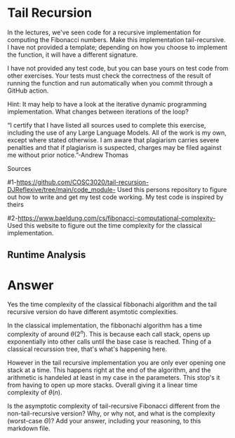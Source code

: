 # Tail Recursion

In the lectures, we've seen code for a recursive implementation for computing
the Fibonacci numbers. Make this implementation tail-recursive. I have not
provided a template; depending on how you choose to implement the function, it
will have a different signature.

I have not provided any test code, but you can base yours on test code from
other exercises. Your tests must check the correctness of the result of running
the function and run automatically when you commit through a GitHub action.

Hint: It may help to have a look at the iterative dynamic programming
implementation. What changes between iterations of the loop?

“I certify that I have listed all sources used to complete this exercise, including the use
of any Large Language Models. All of the work is my own, except where stated
otherwise. I am aware that plagiarism carries severe penalties and that if plagiarism is
suspected, charges may be filed against me without prior notice.”-Andrew Thomas

Sources

#1-https://github.com/COSC3020/tail-recursion-DJReflexive/tree/main/code_module- Used this persons repository to figure out how to write and get my test code working. My test code is inspired by theirs

#2-https://www.baeldung.com/cs/fibonacci-computational-complexity- Used this website to figure out the time complexity for the classical implementation.

## Runtime Analysis

# Answer

Yes the time complexity of the classical fibbonachi algorithm and the tail recursive version do have different asymtotic complexities. 

In the classical implementation, the fibbonachi algorithm has a time complexity of around $\theta(2^n)$. This is because each call stack, opens up exponentially into other calls until the base case is reached. Thing of a classical recurssion tree, that's what's happening here.

However in the tail recursive implementation you are only ever opening one stack at a time. This happens right at the end of the algorithm, and the arithmetic is handeled at least in my case in the parameters. This stop's it from having to open up more stacks. Overall giving it a linear time complexity of $\theta(n)$.

Is the asymptotic complexity of tail-recursive Fibonacci different from the
non-tail-recursive version? Why, or why not, and what is the complexity
(worst-case $\Theta$)? Add your answer, including your reasoning, to this
markdown file.
